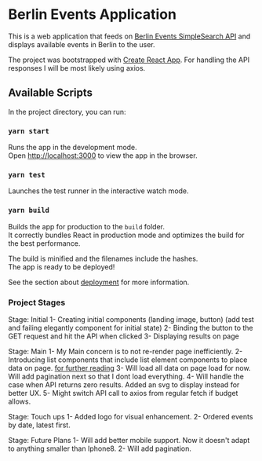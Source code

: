 # Berlin Events Application
This is a web application that feeds on [Berlin Events SimpleSearch API](https://www.berlin.de/sen/web/service/maerkte-feste/strassen-volksfeste/index.php/index/all.json?q=) and displays available events in Berlin to the user.

The project was bootstrapped with [Create React App](https://github.com/facebook/create-react-app).
For handling the API responses I will be most likely using axios.

## Available Scripts

In the project directory, you can run:

### `yarn start`

Runs the app in the development mode.\
Open [http://localhost:3000](http://localhost:3000) to view the app in the browser.

### `yarn test`

Launches the test runner in the interactive watch mode.

### `yarn build`

Builds the app for production to the `build` folder.\
It correctly bundles React in production mode and optimizes the build for the best performance.

The build is minified and the filenames include the hashes.\
The app is ready to be deployed!

See the section about [deployment](https://facebook.github.io/create-react-app/docs/deployment) for more information.

### Project Stages

Stage: Initial
1- Creating initial components (landing image, button) (add test and failing elegantly component for initial state)
2- Binding the button to the GET request and hit the API when clicked
3- Displaying results on page


Stage: Main
1- My Main concern is to not re-render page inefficiently.
2- Introducing list components that include list element components to place data on page.
  [for further reading](https://reactjs.org/docs/lists-and-keys.html)
3- Will load all data on page load for now. Will add pagination next so that I dont load everything.
4- Will handle the case when API returns zero results. Added an svg to display instead for better UX.
5- Might switch API call to axios from regular fetch if budget allows.

Stage: Touch ups
1- Added logo for visual enhancement.
2- Ordered events by date, latest first.

Stage: Future Plans
1- Will add better mobile support. Now it doesn't adapt to anything smaller than Iphone8.
2- Will add pagination.

